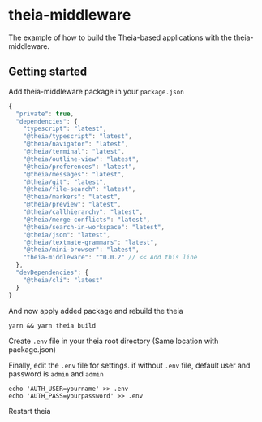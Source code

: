 # theia-middleware
The example of how to build the Theia-based applications with the theia-middleware.

## Getting started

Add theia-middleware package in your `package.json`

``` javascript
{
  "private": true,
  "dependencies": {
    "typescript": "latest",
    "@theia/typescript": "latest",
    "@theia/navigator": "latest",
    "@theia/terminal": "latest",
    "@theia/outline-view": "latest",
    "@theia/preferences": "latest",
    "@theia/messages": "latest",
    "@theia/git": "latest",
    "@theia/file-search": "latest",
    "@theia/markers": "latest",
    "@theia/preview": "latest",
    "@theia/callhierarchy": "latest",
    "@theia/merge-conflicts": "latest",
    "@theia/search-in-workspace": "latest",
    "@theia/json": "latest",
    "@theia/textmate-grammars": "latest",
    "@theia/mini-browser": "latest",
    "theia-middleware": "^0.0.2" // << Add this line
  },
  "devDependencies": {
    "@theia/cli": "latest"
  }
}
```

And now apply added package and rebuild the theia

    yarn && yarn theia build

Create `.env` file in your theia root directory (Same location with package.json)

Finally, edit the `.env` file for settings. if without `.env` file, default user and password is `admin` and `admin`

    echo 'AUTH_USER=yourname' >> .env
    echo 'AUTH_PASS=yourpassword' >> .env
    
Restart theia
